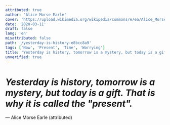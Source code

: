 ```yaml
---
attributed: true
author: 'Alice Morse Earle'
cover: 'https://upload.wikimedia.org/wikipedia/commons/e/ea/Alice_Morse_1873.jpg'
date: '2020-03-11'
draft: false
lang: 'en'
misattributed: false
path: '/yesterday-is-history-e8bcc8a9'
tags: ['Now', 'Present', 'Time', 'Worrying']
title: 'Yesterday is history, tomorrow is a mystery, but today is a gift. That is why it is called the "present".'
unverified: true
---
```


# *Yesterday is history, tomorrow is a mystery, but today is a gift. That is why it is called the "present".*

&mdash; Alice Morse Earle (attributed)